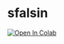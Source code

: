 # sfalsin
[![Open In Colab](https://colab.research.google.com/assets/colab-badge.svg)](https://github.com/xmks-colab/sfalsin/blob/main/Karaoke.ipynb)
